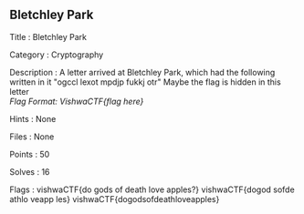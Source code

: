 ## Bletchley Park

Title : Bletchley Park

Category : Cryptography

Description : A letter arrived at 
Bletchley Park, which had the following written in it "ogccl lexot mpdjp fukkj otr"
Maybe the flag is hidden in this letter
<br/>
*Flag Format: VishwaCTF{flag here}*

Hints : None

Files : None

Points : 50

Solves : 16

Flags : vishwaCTF{do gods of death love apples?}
vishwaCTF{dogod sofde athlo veapp les}
vishwaCTF{dogodsofdeathloveapples}